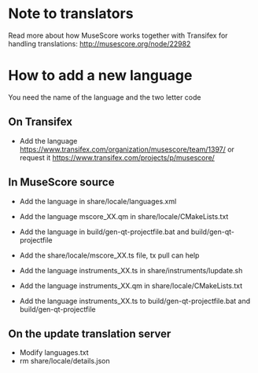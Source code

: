 Note to translators
===================

Read more about how MuseScore works together with Transifex for handling translations: http://musescore.org/node/22982


How to add a new language
=========================

You need the name of the language and the two letter code

On Transifex
------
* Add the language
https://www.transifex.com/organization/musescore/team/1397/
or request it https://www.transifex.com/projects/p/musescore/

In MuseScore source 
------
* Add the language in share/locale/languages.xml

* Add the language mscore_XX.qm in share/locale/CMakeLists.txt
* Add the language in build/gen-qt-projectfile.bat and build/gen-qt-projectfile
* Add the share/locale/mscore_XX.ts file, tx pull can help

* Add the language instruments_XX.ts in share/instruments/lupdate.sh
* Add the language instruments_XX.qm in share/locale/CMakeLists.txt
* Add the language instruments_XX.ts to build/gen-qt-projectfile.bat and build/gen-qt-projectfile



On the update translation server
------
* Modify languages.txt
* rm share/locale/details.json

